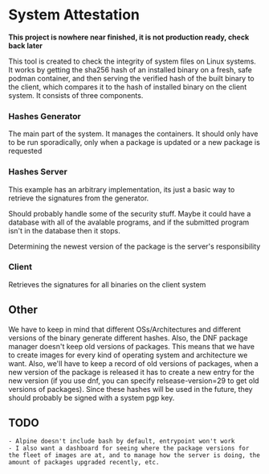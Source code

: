 # System Attestation 

__This project is nowhere near finished, it is not production ready, check back later__

This tool is created to check the integrity of system files on Linux systems. It works by getting the sha256 hash of an installed binary on a fresh, safe podman container, and then serving the verified hash of the built binary to the client, which compares it to the hash of installed binary on the client system. It consists of three components. 

### Hashes Generator

The main part of the system. It manages the containers. It should only have to be run sporadically, only when a package is updated or a new package is requested

### Hashes Server

This example has an arbitrary implementation, its just a basic way to retrieve the signatures from the generator.

Should probably handle some of the security stuff. Maybe it could have a database with all of the avalable programs, and if the submitted program isn't in the database then it stops.

Determining the newest version of the package is the server's responsibility

### Client

Retrieves the signatures for all binaries on the client system


## Other

We have to keep in mind that different OSs/Architectures and different versions of the binary generate different hashes. Also, the DNF package manager doesn't keep old versions of packages. This means that we have to create images for every kind of operating system and architecture we want. Also, we'll have to keep a record of old versions of packages, when a new version of the package is released it has to create a new entry for the new version (if you use dnf, you can specify relsease-version=29 to get old versions of packages). Since these hashes will be used in the future, they should probably be signed with a system pgp key. 

## TODO

    - Alpine doesn't include bash by default, entrypoint won't work
    - I also want a dashboard for seeing where the package versions for the fleet of images are at, and to manage how the server is doing, the amount of packages upgraded recently, etc.